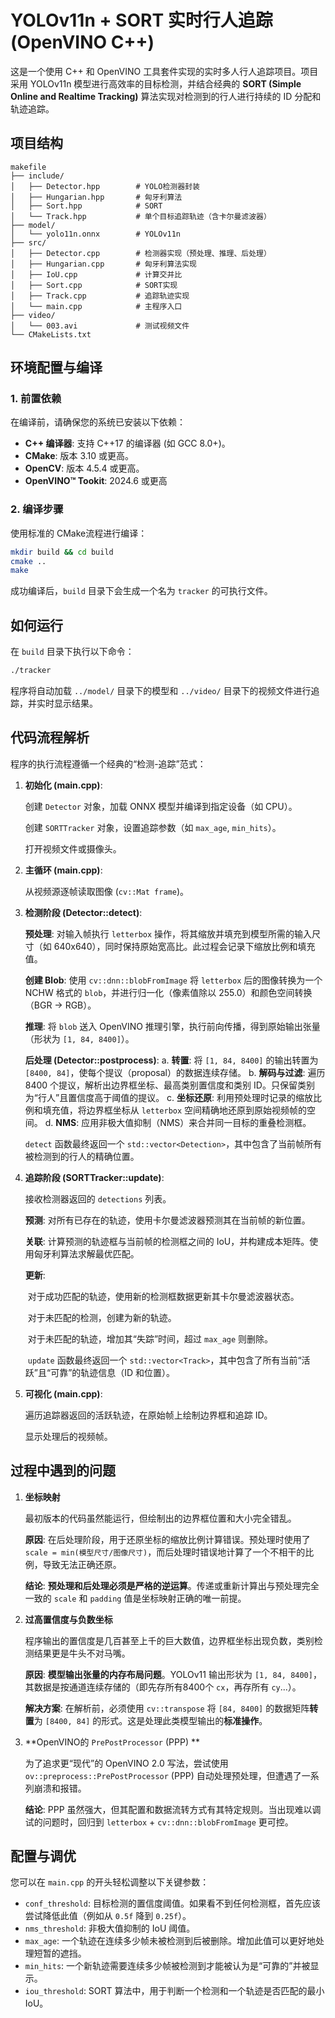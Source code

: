 # YOLOv11n + SORT 实时行人追踪 (OpenVINO C++)

这是一个使用 C++ 和 OpenVINO 工具套件实现的实时多人行人追踪项目。项目采用 YOLOv11n 模型进行高效率的目标检测，并结合经典的 **SORT (Simple Online and Realtime Tracking)** 算法实现对检测到的行人进行持续的 ID 分配和轨迹追踪。

## 项目结构

```
makefile
├── include/
│   ├── Detector.hpp        # YOLO检测器封装
│   ├── Hungarian.hpp       # 匈牙利算法
│   ├── Sort.hpp            # SORT
│   └── Track.hpp           # 单个目标追踪轨迹（含卡尔曼滤波器）
├── model/
│   └── yolo11n.onnx        # YOLOv11n
├── src/
│   ├── Detector.cpp        # 检测器实现（预处理、推理、后处理）
│   ├── Hungarian.cpp       # 匈牙利算法实现
│   ├── IoU.cpp             # 计算交并比
│   ├── Sort.cpp            # SORT实现
│   ├── Track.cpp           # 追踪轨迹实现
│   └── main.cpp            # 主程序入口
├── video/
│   └── 003.avi             # 测试视频文件
└── CMakeLists.txt
```

## 环境配置与编译

### 1. 前置依赖

在编译前，请确保您的系统已安装以下依赖：

- **C++ 编译器**: 支持 C++17 的编译器 (如 GCC 8.0+)。
- **CMake**: 版本 3.10 或更高。
- **OpenCV**: 版本 4.5.4 或更高。
- **OpenVINO™ Tookit**: 2024.6 或更高

### 2. 编译步骤

使用标准的 CMake流程进行编译：

```bash
mkdir build && cd build
cmake ..
make
```

成功编译后，`build` 目录下会生成一个名为 `tracker` 的可执行文件。

## 如何运行

在 `build` 目录下执行以下命令：

```bash
./tracker
```

程序将自动加载 `../model/` 目录下的模型和 `../video/` 目录下的视频文件进行追踪，并实时显示结果。

## 代码流程解析

程序的执行流程遵循一个经典的“检测-追踪”范式：

1. **初始化 (main.cpp)**:

   创建 `Detector` 对象，加载 ONNX 模型并编译到指定设备（如 CPU）。

   创建 `SORTTracker` 对象，设置追踪参数（如 `max_age`, `min_hits`）。

   打开视频文件或摄像头。

2. **主循环 (main.cpp)**:

   从视频源逐帧读取图像 (`cv::Mat frame`)。

3. **检测阶段 (Detector::detect)**:

   **预处理**: 对输入帧执行 `letterbox` 操作，将其缩放并填充到模型所需的输入尺寸（如 640x640），同时保持原始宽高比。此过程会记录下缩放比例和填充值。

   **创建 Blob**: 使用 `cv::dnn::blobFromImage` 将 `letterbox` 后的图像转换为一个 NCHW 格式的 `blob`，并进行归一化（像素值除以 255.0）和颜色空间转换（BGR -> RGB）。

   **推理**: 将 `blob` 送入 OpenVINO 推理引擎，执行前向传播，得到原始输出张量（形状为 `[1, 84, 8400]`）。

   **后处理 (Detector::postprocess)**:
    a. **转置**: 将 `[1, 84, 8400]` 的输出转置为 `[8400, 84]`，使每个提议（proposal）的数据连续存储。
    b. **解码与过滤**: 遍历 8400 个提议，解析出边界框坐标、最高类别置信度和类别 ID。只保留类别为“行人”且置信度高于阈值的提议。
    c. **坐标还原**: 利用预处理时记录的缩放比例和填充值，将边界框坐标从 `letterbox` 空间精确地还原到原始视频帧的空间。
    d. **NMS**: 应用非极大值抑制（NMS）来合并同一目标的重叠检测框。

   `detect` 函数最终返回一个 `std::vector<Detection>`，其中包含了当前帧所有被检测到的行人的精确位置。

4. **追踪阶段 (SORTTracker::update)**:

   接收检测器返回的 `detections` 列表。

   **预测**: 对所有已存在的轨迹，使用卡尔曼滤波器预测其在当前帧的新位置。

   **关联**: 计算预测的轨迹框与当前帧的检测框之间的 IoU，并构建成本矩阵。使用匈牙利算法求解最优匹配。

   **更新**:

   ​	对于成功匹配的轨迹，使用新的检测框数据更新其卡尔曼滤波器状态。

   ​	对于未匹配的检测，创建为新的轨迹。

   ​	对于未匹配的轨迹，增加其“失踪”时间，超过 `max_age` 则删除。

   ​	`update` 函数最终返回一个 `std::vector<Track>`，其中包含了所有当前“活跃”且“可靠”的轨迹信息（ID 和位置）。

5. **可视化 (main.cpp)**:

   遍历追踪器返回的活跃轨迹，在原始帧上绘制边界框和追踪 ID。

   显示处理后的视频帧。

## 过程中遇到的问题

1. **坐标映射**

   最初版本的代码虽然能运行，但绘制出的边界框位置和大小完全错乱。

   **原因**: 在后处理阶段，用于还原坐标的缩放比例计算错误。预处理时使用了 `scale = min(模型尺寸/图像尺寸)`，而后处理时错误地计算了一个不相干的比例，导致无法正确还原。

   **结论**: **预处理和后处理必须是严格的逆运算**。传递或重新计算出与预处理完全一致的 `scale` 和 `padding` 值是坐标映射正确的唯一前提。

2. **过高置信度与负数坐标**

   程序输出的置信度是几百甚至上千的巨大数值，边界框坐标出现负数，类别检测结果更是牛头不对马嘴。

   **原因**: **模型输出张量的内存布局问题**。YOLOv11 输出形状为 `[1, 84, 8400]`，其数据是按通道连续存储的（即先存所有8400个 `cx`，再存所有 `cy`...）。

   **解决方案**: 在解析前，必须使用 `cv::transpose` 将 `[84, 8400]` 的数据矩阵**转置**为 `[8400, 84]` 的形式。这是处理此类模型输出的**标准操作**。

3. **OpenVINO的 `PrePostProcessor` (PPP) **

   为了追求更“现代”的 OpenVINO 2.0 写法，尝试使用 `ov::preprocess::PrePostProcessor` (PPP) 自动处理预处理，但遭遇了一系列崩溃和报错。

   **结论**: PPP 虽然强大，但其配置和数据流转方式有其特定规则。当出现难以调试的问题时，回归到 `letterbox` + `cv::dnn::blobFromImage` 更可控。

## 配置与调优

您可以在 `main.cpp` 的开头轻松调整以下关键参数：

- `conf_threshold`: 目标检测的置信度阈值。如果看不到任何检测框，首先应该尝试降低此值（例如从 `0.5f` 降到 `0.25f`）。
- `nms_threshold`: 非极大值抑制的 IoU 阈值。
- `max_age`: 一个轨迹在连续多少帧未被检测到后被删除。增加此值可以更好地处理短暂的遮挡。
- `min_hits`: 一个新轨迹需要连续多少帧被检测到才能被认为是“可靠的”并被显示。
- `iou_threshold`: SORT 算法中，用于判断一个检测和一个轨迹是否匹配的最小 IoU。